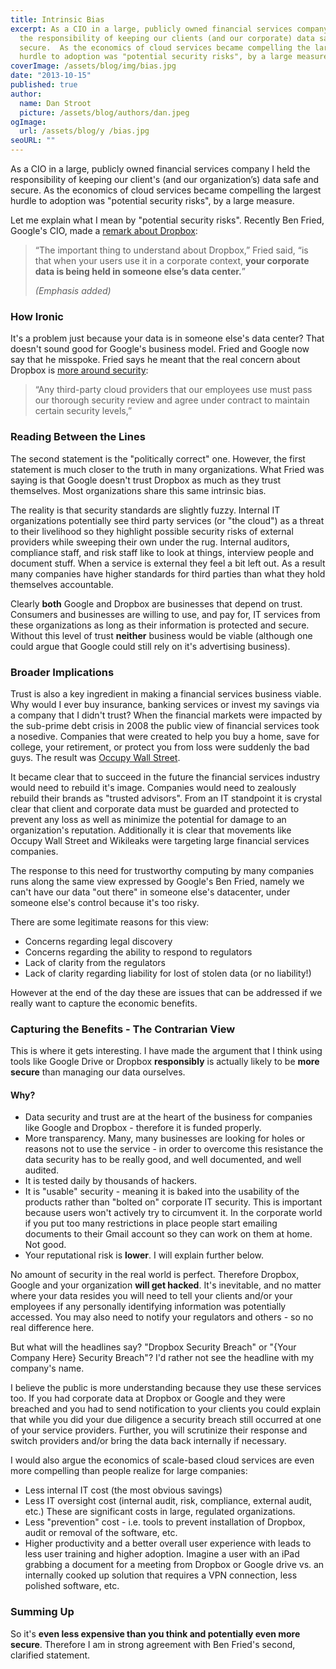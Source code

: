 ```yaml
---
title: Intrinsic Bias
excerpt: As a CIO in a large, publicly owned financial services company I held
  the responsibility of keeping our clients (and our corporate) data safe and
  secure.  As the economics of cloud services became compelling the largest
  hurdle to adoption was "potential security risks", by a large measure.
coverImage: /assets/blog/img/bias.jpg
date: "2013-10-15"
published: true
author:
  name: Dan Stroot
  picture: /assets/blog/authors/dan.jpeg
ogImage:
  url: /assets/blog/y /bias.jpg
seoURL: ""
---
```


As a CIO in a large, publicly owned financial services company I held the responsibility of keeping our client's (and our organization’s) data safe and secure.  As the economics of cloud services became compelling the largest hurdle to adoption was "potential security risks", by a large measure.

Let me explain what I mean by "potential security risks".   Recently Ben Fried, Google's CIO, made a [remark about Dropbox](http://allthingsd.com/20131010/google-cio-ben-fried-on-how-google-works/):

> “The important thing to understand about Dropbox,” Fried said, “is
> that when your users use it in a corporate context, **your corporate
> data is being held in someone else’s data center.**”
>
> _(Emphasis added)_

### How Ironic

It's a problem just because your data is in someone else's data center?  That doesn't sound good for Google's business model. Fried and Google now say that he misspoke. Fried says he meant that the real concern about Dropbox is [more around security](http://allthingsd.com/20131015/google-cio-ben-fried-clarifies-remarks-on-dropbox/):

> “Any third-party cloud providers that our employees use must pass
> our thorough security review and agree under contract to maintain
> certain security levels,”

### Reading Between the Lines

The second statement is the "politically correct" one.  However, the first statement is much closer to the truth in many organizations.  What Fried was saying is that Google doesn't trust Dropbox as much as they trust themselves.  Most organizations share this same intrinsic bias.

The reality is that security standards are slightly fuzzy.  Internal IT organizations potentially see third party services (or "the cloud") as a threat to their livelihood so they highlight possible security risks of external providers while sweeping their own under the rug.  Internal auditors, compliance staff, and risk staff like to look at things, interview people and document stuff.  When a service is external they feel a bit left out.  As a result many companies have higher standards for third parties than what they hold themselves accountable.

Clearly **both** Google and Dropbox are businesses that depend on trust.  Consumers and businesses are willing to use, and pay for, IT services from these organizations as long as their information is protected and secure.  Without this level of trust **neither** business would be viable (although one could argue that Google could still rely on it's advertising business).

### Broader Implications

Trust is also a key ingredient in making a financial services business viable.  Why would I ever buy insurance, banking services or invest my savings via a company that I didn't trust?  When the financial markets were impacted by the sub-prime debt crisis in 2008 the public view of financial services took a nosedive.  Companies that were created to help you buy a home, save for college, your retirement, or protect you from loss were suddenly the bad guys.  The result was [Occupy Wall Street](http://en.wikipedia.org/wiki/Occupy_Wall_Street).

It became clear that to succeed in the future the financial services industry would need to rebuild it's image.  Companies would need to zealously rebuild their brands as "trusted advisors".  From an IT standpoint it is crystal clear that client and corporate data must be guarded and protected to prevent any loss as well as minimize the potential for damage to an organization's reputation.  Additionally it is clear that movements like Occupy Wall Street and Wikileaks were targeting large financial services companies.

The response to this need for trustworthy computing by many companies runs along the same view expressed by Google's Ben Fried, namely we can't have our data "out there" in someone else's datacenter, under someone else's control because it's too risky.

There are some legitimate reasons for this view:

* Concerns regarding legal discovery
* Concerns regarding the ability to respond to regulators
* Lack of clarity from the regulators
* Lack of clarity regarding liability for lost of stolen data (or no liability!)

However at the end of the day these are issues that can be addressed if we really want to capture the economic benefits.

### Capturing the Benefits - The Contrarian View

This is where it gets interesting.  I have made the argument that I think using tools like Google Drive or Dropbox **responsibly** is actually likely to be **more secure** than managing our data ourselves.

#### Why?

* Data security and trust are at the heart of the business for companies like Google and Dropbox - therefore it is funded properly.
* More transparency.  Many, many businesses are looking for holes or reasons not to use the service - in order to overcome this resistance the data security has to be really good, and well documented, and well audited.
* It is tested daily by thousands of hackers.
* It is "usable" security - meaning it is baked into the usability of the products rather than "bolted on" corporate IT security.  This is important because users won't actively try to circumvent it. In the corporate world if you put too many restrictions in place people start emailing documents to their Gmail account so they can work on them at home. Not good.
* Your reputational risk is **lower**.  I will explain further below.

No amount of security in the real world is perfect.  Therefore Dropbox, Google and your organization **will get hacked**.  It's inevitable, and no matter where your data resides you will need to tell your clients and/or your employees if any personally identifying information was potentially accessed.  You may also need to notify your regulators and others - so no real difference here.

But what will the headlines say? "Dropbox Security Breach" or "{Your Company Here} Security Breach"?  I'd rather not see the headline with my company's name.

I believe the public is more understanding because they use these services too.  If you had corporate data at Dropbox or Google and they were breached and you had to send notification to your clients you could explain that while you did your due diligence a security breach still occurred at one of your service providers.  Further, you will scrutinize their response and switch providers and/or bring the data back internally if necessary.

I would also argue the economics of scale-based cloud services are even more compelling than people realize for large companies:

* Less internal IT cost (the most obvious savings)
* Less IT oversight cost (internal audit, risk, compliance, external audit, etc.)  These are significant costs in large, regulated organizations.
* Less "prevention" cost - i.e. tools to prevent installation of Dropbox, audit or removal of the software, etc.
* Higher productivity and a better overall user experience with leads to less user training and higher adoption.  Imagine a user with an iPad grabbing a document for a meeting from Dropbox or Google drive vs. an internally cooked up solution that requires a VPN connection, less polished software, etc.

### Summing Up

So it's **even less expensive than you think and potentially even more secure**.  Therefore I am in strong agreement with Ben Fried's second, clarified statement.
